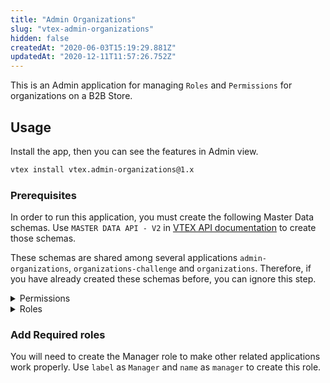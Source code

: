 ```yaml
---
title: "Admin Organizations"
slug: "vtex-admin-organizations"
hidden: false
createdAt: "2020-06-03T15:19:29.881Z"
updatedAt: "2020-12-11T11:57:26.752Z"
---
```


This is an Admin application for managing `Roles` and `Permissions` for organizations on a B2B Store.

## Usage

Install the app, then you can see the features in Admin view.

```sh
vtex install vtex.admin-organizations@1.x
```

### Prerequisites

In order to run this application, you must create the following Master Data schemas.
Use `MASTER DATA API - V2` in [VTEX API documentation](https://developers.vtex.com/docs/api-reference/master-data-api-v2#overview) to create those schemas.

These schemas are shared among several applications `admin-organizations`, `organizations-challenge` and `organizations`. Therefore, if you have already created these schemas before, you can ignore this step.

<details>

<summary>Permissions</summary>

Data Entity Name: BusinessPermission
Schema Name: business-permission-schema-v1

``` json
{
 "properties": {
  "name": {
   "type": "string"
  },
  "label": {
   "type": "string"
  }
 },
 "v-default-fields": [
  "name",
  "label",
  "id"
 ],
 "required": [
  "name"
 ],
 "v-indexed": [
  "name"
 ],
 "v-security": {
  "allowGetAll": true,
  "publicRead": [
   "name",
   "label",
   "id"
  ],
  "publicWrite": [
   "name",
   "label"
  ],
  "publicFilter": [
   "name",
   "id"
  ]
 }
}

```

</details>

<details>

<summary>Roles</summary>

Data Entity Name: BusinessRole
Schema Name: business-role-schema-v1

```json
{
 "properties": {
  "name": {
   "type": "string"
  },
  "label": {
   "type": "string"
  },
  "permissions": {
   "type": "string"
  }
 },
 "definitions": {
  "permission": {
   "type": "string"
  }
 },
 "v-default-fields": [
  "name",
  "label",
  "id",
  "permissions"
 ],
 "required": [
  "name"
 ],
 "v-indexed": [
  "name"
 ],
 "v-security": {
  "allowGetAll": true,
  "publicRead": [
   "name",
   "label",
   "permissions",
   "id"
  ],
  "publicWrite": [
   "name",
   "label",
   "permissions"
  ],
  "publicFilter": [
   "name",
   "id"
  ]
 }
}
```

</details>

### Add Required roles

You will need to create the Manager role to make other related applications work properly.
Use `label` as `Manager` and `name` as `manager` to create this role.
